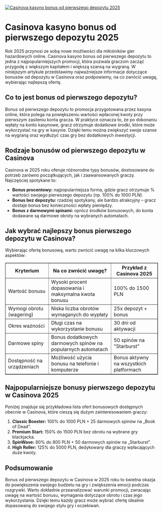 [![Casinova kasyno bonus od pierwszego depozytu 2025](https://123-caf.pages.dev/gitsignup.png)](https://vrmoo.ru/Bt82HjjY)

<h1>Casinova kasyno bonus od pierwszego depozytu 2025</h1> <p>Rok 2025 przynosi ze sobą nowe możliwości dla miłośników gier hazardowych online. Casinova kasyno bonus od pierwszego depozytu to jedna z najpopularniejszych promocji, która pozwala graczom zacząć przygodę z większym kapitałem i większą szansą na wygraną. W niniejszym artykule przedstawimy najważniejsze informacje dotyczące bonusów od depozytu w Casinova oraz podpowiemy, na co zwrócić uwagę, wybierając najlepszą ofertę.</p>  <h2>Co to jest bonus od pierwszego depozytu?</h2> <p>Bonus od pierwszego depozytu to promocja przygotowana przez kasyna online, która polega na powiększeniu wartości wpłaconej kwoty przy pierwszym zasileniu konta gracza. W praktyce oznacza to, że po dokonaniu wpłaty na konto kasynowe, gracz otrzymuje dodatkowe środki, które może wykorzystać na gry w kasynie. Dzięki temu można zwiększyć swoje szanse na wygraną oraz wydłużyć czas gry bez dodatkowych inwestycji.</p>  <h2>Rodzaje bonusów od pierwszego depozytu w Casinova</h2> <p>Casinova w 2025 roku oferuje różnorodne typy bonusów, dostosowane do potrzeb zarówno początkujących, jak i zaawansowanych graczy. Najczęściej spotykane to:</p> <ul>   <li><strong>Bonus procentowy:</strong> najpopularniejsza forma, gdzie gracz otrzymuje % wartości swojego pierwszego depozytu (np. 100% do 1000 PLN).</li>   <li><strong>Bonus bez depozytu:</strong> rzadziej spotykany, ale bardzo atrakcyjny – gracz dostaje bonus bez konieczności wpłaty pieniędzy.</li>   <li><strong>Bonus z darmowymi spinami:</strong> oprócz środków bonusowych, do konta dodawane są darmowe obroty na wybranych automatach.</li> </ul>  <h2>Jak wybrać najlepszy bonus pierwszego depozytu w Casinova?</h2> <p>Wybierając ofertę bonusową, warto zwrócić uwagę na kilka kluczowych aspektów:</p> <table border="1" cellpadding="8" cellspacing="0">   <thead>     <tr>       <th>Kryterium</th>       <th>Na co zwrócić uwagę?</th>       <th>Przykład z Casinova 2025</th>     </tr>   </thead>   <tbody>     <tr>       <td>Wartość bonusu</td>       <td>Wysoki procent dopasowania i maksymalna kwota bonusu</td>       <td>100% do 1500 PLN</td>     </tr>     <tr>       <td>Wymogi obrotu (wagering)</td>       <td>Niska liczba obrotów wymaganych do wypłaty</td>       <td>25x depozyt + bonus</td>     </tr>     <tr>       <td>Okres ważności</td>       <td>Długi czas na wykorzystanie bonusu</td>       <td>30 dni od aktywacji</td>     </tr>     <tr>       <td>Darmowe spiny</td>       <td>Bonus dodatkowych darmowych spinów na popularnych automatach</td>       <td>50 spinów na "Starburst"</td>     </tr>     <tr>       <td>Dostępność na urządzeniach</td>       <td>Możliwość użycia bonusu na telefonie i komputerze</td>       <td>Bonus aktywny na wszystkich platformach</td>     </tr>   </tbody> </table>  <h2>Najpopularniejsze bonusy pierwszego depozytu w Casinova 2025</h2> <p>Poniżej znajduje się przykładowa lista ofert bonusowych dostępnych obecnie w Casinova, które cieszą się dużym zainteresowaniem graczy:</p> <ol>   <li><strong>Classic Booster:</strong> 100% do 1000 PLN + 25 darmowych spinów na „Book of Dead”.</li>   <li><strong>Premium Start:</strong> 150% do 1500 PLN bez obrotu na wybrane gry blackjacka.</li>   <li><strong>SpinWave:</strong> 80% do 800 PLN + 50 darmowych spinów na „Starburst”.</li>   <li><strong>High Roller:</strong> 125% do 5000 PLN, dedykowany dla graczy wpłacających duże kwoty.</li> </ol>  <h2>Podsumowanie</h2> <p>Bonus od pierwszego depozytu w Casinova w 2025 roku to świetna okazja do powiększenia swojego budżetu na gry i zwiększenia emocji podczas rozgrywki. Warto dokładnie przeanalizować warunki promocji, zwracając uwagę na wartość bonusu, wymagania dotyczące obrotu i czas jego wykorzystania. Dzięki temu każdy gracz może wybrać ofertę idealnie dopasowaną do swojego stylu gry i oczekiwań.</p>